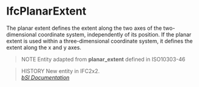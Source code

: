 IfcPlanarExtent
===============
The planar extent defines the extent along the two axes of the two-dimensional
coordinate system, independently of its position. If the planar extent is used
within a three-dimensional coordinate system, it defines the extent along the
x and y axes.  
  
> NOTE  Entity adapted from **planar_extent** defined in ISO10303-46  
  
> HISTORY  New entity in IFC2x2.  
[ _bSI
Documentation_](https://standards.buildingsmart.org/IFC/DEV/IFC4_2/FINAL/HTML/schema/ifcpresentationdefinitionresource/lexical/ifcplanarextent.htm)



